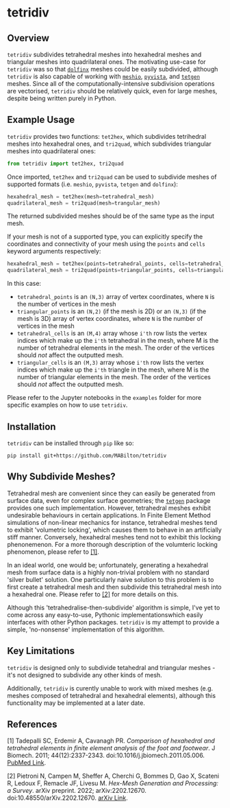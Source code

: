 # tetridiv

## Overview

`tetridiv` subdivides tetrahedral meshes into hexahedral meshes and triangular meshes into quadrilateral ones. The motivating use-case for `tetridiv` was so that [`dolfinx`](https://github.com/FEniCS/dolfinx) meshes could be easily subdivided, although `tetridiv` is also capable of working with [`meshio`](https://github.com/nschloe/meshio), [`pyvista`](https://github.com/pyvista/pyvista), and [`tetgen`](https://github.com/pyvista/tetgen) meshes. Since all of the computationally-intensive subdivision operations are vectorised, `tetridiv` should be relatively quick, even for large meshes, despite being written purely in Python.

## Example Usage

`tetridiv` provides two functions: `tet2hex`, which subdivides tetrihedral meshes into hexahedral ones, and `tri2quad`, which subdivides triangular meshes into quadrilateral ones:
```python
from tetridiv import tet2hex, tri2quad
```
Once imported, `tet2hex` and `tri2quad` can be used to subdivide meshes of supported formats (i.e. `meshio`, `pyvista`, `tetgen` and `dolfinx`):
```python
hexahedral_mesh = tet2hex(mesh=tetrahedral_mesh)
quadrilateral_mesh = tri2quad(mesh=trangular_mesh)
```
The returned subdivided meshes should be of the same type as the input mesh.

If your mesh is not of a supported type, you can explicitly specify the coordinates and connectivity of your mesh using the `points` and `cells` keyword arguments respectively:
```python
hexahedral_mesh = tet2hex(points=tetrahedral_points, cells=tetrahedral_cells)
quadrilateral_mesh = tri2quad(points=triangular_points, cells=triangular_cells)
```
In this case:
- `tetrahedral_points` is an `(N,3)` array of vertex coordinates, where `N` is the number of vertices in the mesh
- `triangular_points` is an `(N,2)` (if the mesh is 2D) or an  `(N,3)` (if the mesh is 3D) array of vertex coordinates, where `N` is the number of vertices in the mesh
- `tetrahedral_cells` is an `(M,4)` array whose `i'th` row lists the vertex indices which make up the `i'th` tetrahedral in the mesh, where M is the number of tetrahedral elements in the mesh. The order of the vertices should *not* affect the outputted mesh.
- `triangular_cells` is an `(M,3)` array whose `i'th` row lists the vertex indices which make up the `i'th` triangle in the mesh, where M is the number of triangular elements in the mesh. The order of the vertices should *not* affect the outputted mesh.

Please refer to the Jupyter notebooks in the `examples` folder for more specific examples on how to use `tetridiv`.

## Installation

`tetridiv` can be installed through `pip` like so:
```
pip install git+https://github.com/MABilton/tetridiv
```

## Why Subdivide Meshes?

Tetrahedral mesh are convenient since they can easily be generated from surface data, even for complex surface geometries; the [`tetgen`](https://github.com/pyvista/tetgen) package provides one such implementation. However, tetrahedral meshes exhibit undesirable behaviours in certain applications. In Finite Element Method simulations of non-linear mechanics for instance, tetrahedral meshes tend to exhibit 'volumetric locking', which causes them to behave in an artificially stiff manner. Conversely, hexahedral meshes tend not to exhibit this locking phenonemenon. For a more thorough description of the volumteric locking phenomenon, please refer to [[1]](#1).

In an ideal world, one would be; unfortunately, generating a hexahedral mesh from surface data is a highly non-trivial problem with no standard 'silver bullet' solution. One particularly naive solution to this problem is to first create a tetrahedral mesh and then subdivide this tetrahedral mesh into a hexahedral one. Please refer to [[2]](#2) for more details on this.

Although this 'tetrahedralise-then-subdivide' algorithm is simple, I've yet to come across any easy-to-use, Pythonic implementationswhich easily interfaces with other Python packages. `tetridiv` is my attempt to provide a simple, 'no-nonsense' implementation of this algorithm.

## Key Limitations

`tetridiv` is designed only to subdivide tetahedral and triangular meshes - it's not designed to subdivide any other kinds of mesh.

Additionally, `tetridiv` is curently unable to work with mixed meshes (e.g. meshes composed of tetrahedral and hexahedral elements), although this functionality may be implemented at a later date.

## References

<a id="1">[1]</a> 
Tadepalli SC, Erdemir A, Cavanagh PR. *Comparison of hexahedral and tetrahedral elements in finite element analysis of the foot and footwear*. J Biomech. 2011; 44(12):2337-2343. doi:10.1016/j.jbiomech.2011.05.006. [PubMed Link](https://pubmed.ncbi.nlm.nih.gov/21742332/).

<a id="2">[2]</a> 
Pietroni N, Campen M, Sheffer A, Cherchi G, Bommes D, Gao X, Scateni R, Ledoux F, Remacle JF, Livesu M. *Hex-Mesh Generation and Processing: a Survey*. arXiv preprint. 2022; arXiv:2202.12670. doi:10.48550/arXiv.2202.12670. [arXiv Link](https://arxiv.org/abs/2202.12670).
